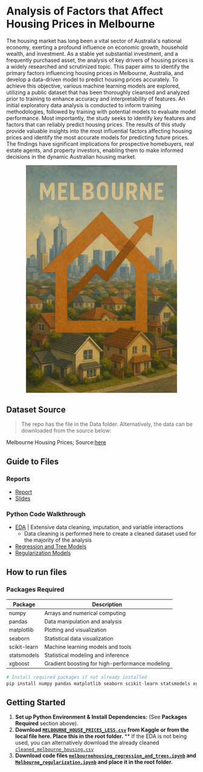 # Analysis of Factors that Affect Housing Prices in Melbourne
The housing market has long been a vital sector of Australia's national economy, exerting a profound influence
on economic growth, household wealth, and investment. As a stable yet substantial investment, and a
frequently purchased asset, the analysis of key drivers of housing prices is a widely researched and scrutinized
topic. This paper aims to identify the primary factors influencing housing prices in Melbourne, Australia, and
develop a data-driven model to predict housing prices accurately. To achieve this objective, various machine
learning models are explored, utilizing a public dataset that has been thoroughly cleansed and analyzed prior
to training to enhance accuracy and interpretability of features. An initial exploratory data analysis is conducted
to inform training methodologies, followed by training with potential models to evaluate model performance.
Most importantly, the study seeks to identify key features and factors that can reliably predict housing prices.
The results of this study provide valuable insights into the most influential factors affecting housing prices and
identify the most accurate models for predicting future prices. The findings have significant implications for
prospective homebuyers, real estate agents, and property investors, enabling them to make informed
decisions in the dynamic Australian housing market.

<p align="center">
  <img src="housing_prices.png" alt="Rising Housing Prices" title="Increase in Housing Prices" style="text-align:center" width="400px">
  <br>
</p>

## Dataset Source
> The repo has the file in the Data folder. Alternatively, the data can be downloaded from the source below:

Melbourne Housing Prices; Source:[here](https://www.kaggle.com/datasets/anthonypino/melbourne-housing-market "Kaggle")

## Guide to Files

### Reports
* [Report](<Analysis of Factors that Affect Housing Prices in Melbourne Report.pdf>)
* [Slides](<Analysis of Factors that Affect Housing Prices in Melbourne Slides.pptx>)

### Python Code Walkthrough
* [EDA](<melbournehousing_EDA.ipynb>) | Extensive data cleaning, imputation, and variable interactions 
  * Data cleaning is performed here to create a cleaned dataset used for the majority of the analysis
* [Regression and Tree Models](<melbournehousing_regression_and_trees.ipynb>)
* [Regularization Models](<Melbourne_regularization.ipynb>)



## How to run files

### Packages Required

| Package       | Description                                     |
|---------------|-------------------------------------------------|
| numpy         | Arrays and numerical computing                  |
| pandas        | Data manipulation and analysis                  |
| matplotlib    | Plotting and visualization                      |
| seaborn       | Statistical data visualization                  |
| scikit-learn	| Machine learning models and tools               |
| statsmodels	| Statistical modeling and inference              |
| xgboost	| Gradient boosting for high-performance modeling |

```python
# Install required packages if not already installed
pip install numpy pandas matplotlib seaborn scikit-learn statsmodels xgboost
```


## Getting Started
1.  **Set up Python Environment & Install Dependencies:** (See **Packages Required** section above).
2. **Download [`MELBOURNE_HOUSE_PRICES_LESS.csv`](MELBOURNE_HOUSE_PRICES_LESS.csv) from Kaggle or from the local file here. Place this in the root folder.**
   ** If the EDA is not being used, you can alternatively download the already cleaned [`cleaned_melbourne_housing.csv`](cleaned_melbourne_housing.csv)
3. **Download code files [`melbournehousing_regression_and_trees.ipynb`](melbournehousing_regression_and_trees.ipynb) and  [`Melbourne_regularization.ipynb`](Melbourne_regularization.ipynb) and place it in the root folder.**
